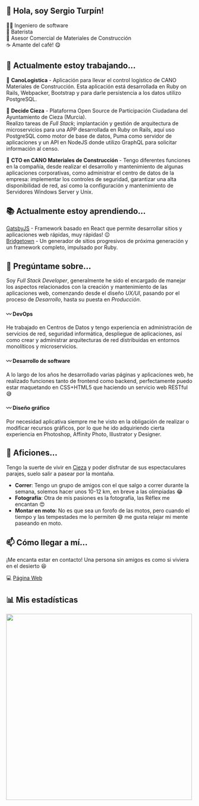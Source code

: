 ## :wave: Hola, soy Sergio Turpín!

:man_technologist: Ingeniero de software  
:drum: Baterista  
:house_with_garden: Asesor Comercial de Materiales de Construcción  
:coffee: Amante del café! :yum:  


## :construction: Actualmente estoy trabajando...
:truck: **CanoLogistica** - Aplicación para llevar el control logístico de CANO Materiales de Construcción. Esta aplicación está desarrollada en Ruby on Rails, Webpacker, Bootstrap y para darle persistencia a los datos utilizo PostgreSQL. 

:couple: **Decide Cieza** - Plataforma Open Source de Participación Ciudadana del Ayuntamiento de Cieza (Murcia).  
Realizo tareas de _Full Stack_; implantación y gestión de arquitectura de microservicios para una APP desarrollada en Ruby on Rails, aquí uso PostgreSQL como motor de base de datos, Puma como servidor de aplicaciones y un API en NodeJS donde utilizo GraphQL para solicitar información al censo.

:construction_worker: **CTO en CANO Materiales de Construcción** - Tengo diferentes funciones en la compañía, desde realizar el desarrollo y mantenimiento de algunas aplicaciones corporativas, como administrar el centro de datos de la empresa: implementar los controles de seguridad, garantizar una alta disponibilidad de red, así como la configuración y mantenimiento de Servidores Windows Server y Unix.


## :books: Actualmente estoy aprendiendo...
[GatsbyJS](https://gatsbyjs.com) - Framework basado en React que permite desarrollar sitios y aplicaciones web rápidas, muy rápidas! :wink:  
[Bridgetown](https://www.bridgetownrb.com) - Un generador de sitios progresivos de próxima generación y un framework completo, impulsado por Ruby.


## :speech_balloon: Pregúntame sobre...  
Soy _Full Stack Developer_, generalmente he sido el encargado de manejar los aspectos relacionados con la creación y mantenimiento de las aplicaciones web, comenzando desde el diseño _UX/UI_, pasando por el proceso de _Desarrollo_, hasta su puesta en _Producción_. 
#### :wavy_dash: DevOps
He trabajado en Centros de Datos y tengo experiencia en administración de servicios de red, seguridad informática, despliegue de aplicaciones, así como crear y administrar arquitecturas de red distribuidas en entornos monolíticos y microservicios.  
#### :wavy_dash: Desarrollo de software
A lo largo de los años he desarrollado varias páginas y aplicaciones web, he realizado funciones tanto de frontend como backend, perfectamente puedo estar maquetando en CSS+HTML5 que haciendo un servicio web RESTful :sweat_smile:
#### :wavy_dash: Diseño gráfico
Por necesidad aplicativa siempre me he visto en la obligación de realizar o modificar recursos gráficos, por lo que he ido adquiriendo cierta experiencia en Photoshop, Affinity Photo, Illustrator y Designer.

## :runner: Aficiones...
Tengo la suerte de vivir en [Cieza](http://www.cieza.es) y poder disfrutar de sus espectaculares parajes, suelo salir a pasear por la montaña. 
+ **Correr**: Tengo un grupo de amigos con el que salgo a correr durante la semana, solemos hacer unos 10-12 km, en breve a las olimpiadas :joy:
+ **Fotografía**: Otra de mis pasiones es la fotografía, las Réflex me encantan :heart_eyes:  
+ **Montar en moto**: No es que sea un forofo de las motos, pero cuando el tiempo y las tempestades me lo permiten :sweat_smile: me gusta relajar mi mente paseando en moto.


## :mailbox: Cómo llegar a mí...
¡Me encanta estar en contacto! Una persona sin amigos es como si viviera en el desierto :satisfied:

:computer: [Página Web](https://sergioturpin.es) 

## :bar_chart: Mis estadísticas
<img width="500px" src="https://github-readme-stats.vercel.app/api?username=sturpin&theme=gruvbox&show_icons=true&hide=contribs,prs" />
